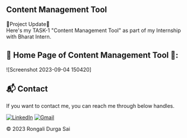## Content Management Tool
🚀Project Update🚀<br>
Here's my TASK-1  "Content Management Tool" as part of my Internship with Bharat Intern.


## 📌 Home Page of Content Management Tool 📌:


![Screenshot 2023-09-04 150420]

<h2>📬 Contact</h2>


If you want to contact me, you can reach me through below handles.<br>

<a href="https://www.linkedin.com/in/rongali-durga-sai-276b0024a"><img alt="LinkedIn" src="https://img.shields.io/badge/linkedin-%230077B5.svg?style=for-the-badge&logo=linkedin&logoColor=white"/></a>
<a href="mailto:rongalidurgasai1010@gmail.com"><img alt="Gmail" src="https://img.shields.io/badge/Gmail-D14836?style=for-the-badge&logo=gmail&logoColor=white"/></a>


© 2023 Rongali Durga Sai



